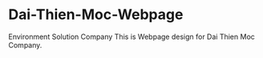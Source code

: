 # Dai-Thien-Moc-Webpage
Environment Solution Company
This is Webpage design for Dai Thien Moc Company.
